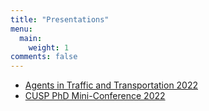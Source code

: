 ```yaml
---
title: "Presentations"
menu:
  main:
    weight: 1
comments: false
---
```


- [Agents in Traffic and Transportation 2022](/att-22/index.html)
- [CUSP PhD Mini-Conference 2022](/presentations/2022-10-26-cusp.pdf)